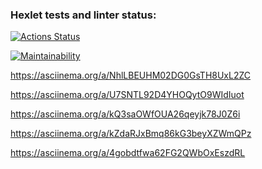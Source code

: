 ### Hexlet tests and linter status:
[![Actions Status](https://github.com/Dachyo/frontend-project-44/actions/workflows/hexlet-check.yml/badge.svg)](https://github.com/Dachyo/frontend-project-44/actions)

[![Maintainability](https://api.codeclimate.com/v1/badges/63651d15ac8eaf46fa14/maintainability)](https://codeclimate.com/github/Dachyo/frontend-project-44/maintainability)

https://asciinema.org/a/NhlLBEUHM02DG0GsTH8UxL2ZC

https://asciinema.org/a/U7SNTL92D4YHOQytO9WIdIuot

https://asciinema.org/a/kQ3saOWfOUA26qeyjk78J0Z6i

https://asciinema.org/a/kZdaRJxBmq86kG3beyXZWmQPz

https://asciinema.org/a/4gobdtfwa62FG2QWbOxEszdRL